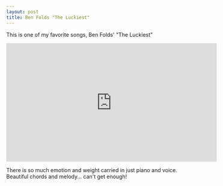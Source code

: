 ```yaml
---
layout: post
title: Ben Folds "The Luckiest"
---
```

This is one of my favorite songs, Ben Folds' "The Luckiest" <br/>
<iframe width="560" height="315" src="https://www.youtube.com/embed/znlYBdDcUOI" frameborder="0" allowfullscreen></iframe>

There is so much emotion and weight carried in just piano and voice. Beautiful chords and melody... can't get enough!